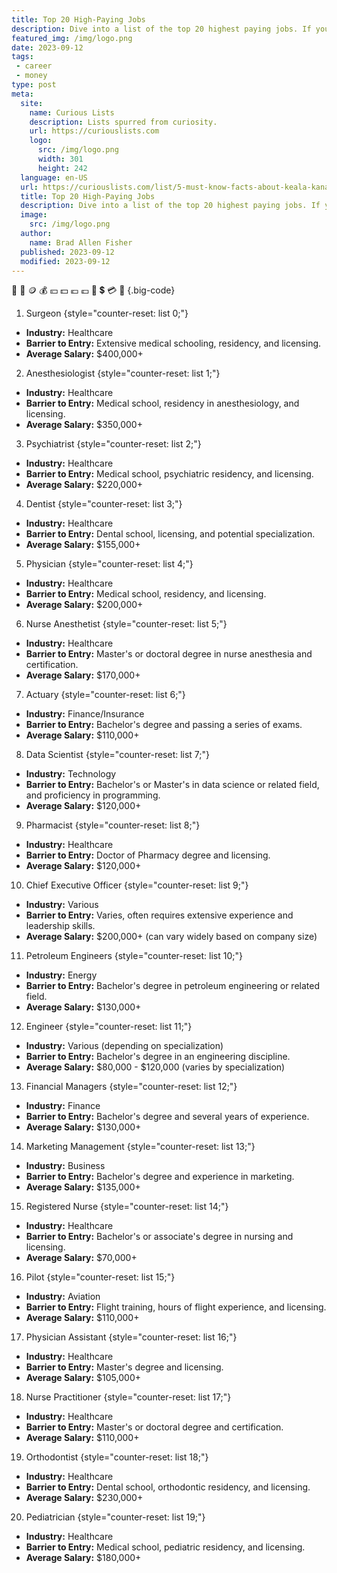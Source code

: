 ```yaml
---
title: Top 20 High-Paying Jobs
description: Dive into a list of the top 20 highest paying jobs. If you're curious about where the big bucks are, this is your guide.
featured_img: /img/logo.png
date: 2023-09-12
tags:
 - career
 - money
type: post
meta:
  site:
    name: Curious Lists
    description: Lists spurred from curiosity.
    url: https://curiouslists.com
    logo:
      src: /img/logo.png
      width: 301
      height: 242
  language: en-US
  url: https://curiouslists.com/list/5-must-know-facts-about-keala-kanae
  title: Top 20 High-Paying Jobs
  description: Dive into a list of the top 20 highest paying jobs. If you're curious about where the big bucks are, this is your guide.
  image:
    src: /img/logo.png
  author:
    name: Brad Allen Fisher
  published: 2023-09-12
  modified: 2023-09-12
---
```

🤑 🏦 🪙 💰 💴 💵 💶 💷 💸 💲 💳 🫰 {.big-code}

1. Surgeon {style="counter-reset: list 0;"}
  - **Industry:** Healthcare
  - **Barrier to Entry:** Extensive medical schooling, residency, and licensing.
  - **Average Salary:** $400,000+

2. Anesthesiologist {style="counter-reset: list 1;"}
  - **Industry:** Healthcare
  - **Barrier to Entry:** Medical school, residency in anesthesiology, and licensing.
  - **Average Salary:** $350,000+

3. Psychiatrist {style="counter-reset: list 2;"}
  - **Industry:** Healthcare
  - **Barrier to Entry:** Medical school, psychiatric residency, and licensing.
  - **Average Salary:** $220,000+

4. Dentist {style="counter-reset: list 3;"}
  - **Industry:** Healthcare
  - **Barrier to Entry:** Dental school, licensing, and potential specialization.
  - **Average Salary:** $155,000+

5. Physician {style="counter-reset: list 4;"}
  - **Industry:** Healthcare
  - **Barrier to Entry:** Medical school, residency, and licensing.
  - **Average Salary:** $200,000+

6. Nurse Anesthetist {style="counter-reset: list 5;"}
  - **Industry:** Healthcare
  - **Barrier to Entry:** Master's or doctoral degree in nurse anesthesia and certification.
  - **Average Salary:** $170,000+

7. Actuary {style="counter-reset: list 6;"}
  - **Industry:** Finance/Insurance
  - **Barrier to Entry:** Bachelor's degree and passing a series of exams.
  - **Average Salary:** $110,000+

8. Data Scientist {style="counter-reset: list 7;"}
  - **Industry:** Technology
  - **Barrier to Entry:** Bachelor's or Master's in data science or related field, and proficiency in programming.
  - **Average Salary:** $120,000+

9. Pharmacist {style="counter-reset: list 8;"}
  - **Industry:** Healthcare
  - **Barrier to Entry:** Doctor of Pharmacy degree and licensing.
  - **Average Salary:** $120,000+

10. Chief Executive Officer {style="counter-reset: list 9;"}
  - **Industry:** Various
  - **Barrier to Entry:** Varies, often requires extensive experience and leadership skills.
  - **Average Salary:** $200,000+ (can vary widely based on company size)

11. Petroleum Engineers {style="counter-reset: list 10;"}
  - **Industry:** Energy
  - **Barrier to Entry:** Bachelor's degree in petroleum engineering or related field.
  - **Average Salary:** $130,000+

12. Engineer {style="counter-reset: list 11;"}
  - **Industry:** Various (depending on specialization)
  - **Barrier to Entry:** Bachelor's degree in an engineering discipline.
  - **Average Salary:** $80,000 - $120,000 (varies by specialization)

13. Financial Managers {style="counter-reset: list 12;"}
  - **Industry:** Finance
  - **Barrier to Entry:** Bachelor's degree and several years of experience.
  - **Average Salary:** $130,000+

14. Marketing Management {style="counter-reset: list 13;"}
  - **Industry:** Business
  - **Barrier to Entry:** Bachelor's degree and experience in marketing.
  - **Average Salary:** $135,000+

15. Registered Nurse {style="counter-reset: list 14;"}
  - **Industry:** Healthcare
  - **Barrier to Entry:** Bachelor's or associate's degree in nursing and licensing.
  - **Average Salary:** $70,000+

16. Pilot {style="counter-reset: list 15;"}
  - **Industry:** Aviation
  - **Barrier to Entry:** Flight training, hours of flight experience, and licensing.
  - **Average Salary:** $110,000+

17. Physician Assistant {style="counter-reset: list 16;"}
  - **Industry:** Healthcare
  - **Barrier to Entry:** Master's degree and licensing.
  - **Average Salary:** $105,000+

18. Nurse Practitioner {style="counter-reset: list 17;"}
  - **Industry:** Healthcare
  - **Barrier to Entry:** Master's or doctoral degree and certification.
  - **Average Salary:** $110,000+

19. Orthodontist {style="counter-reset: list 18;"}
  - **Industry:** Healthcare
  - **Barrier to Entry:** Dental school, orthodontic residency, and licensing.
  - **Average Salary:** $230,000+

20. Pediatrician {style="counter-reset: list 19;"}
  - **Industry:** Healthcare
  - **Barrier to Entry:** Medical school, pediatric residency, and licensing.
  - **Average Salary:** $180,000+